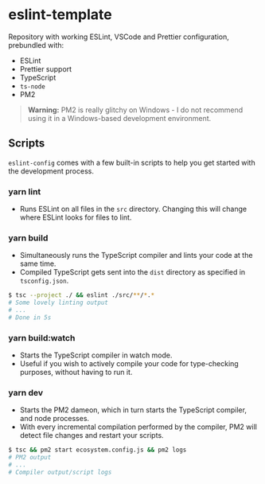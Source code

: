 # eslint-template

Repository with working ESLint, VSCode and Prettier configuration, prebundled with:

-   ESLint
-   Prettier support
-   TypeScript
-   `ts-node`
-   PM2

> **Warning:** PM2 is really glitchy on Windows - I do not recommend using it in a Windows-based development environment.

## Scripts

`eslint-config` comes with a few built-in scripts to help you get started with the development process.

### yarn lint

-   Runs ESLint on all files in the `src` directory. Changing this will change where ESLint looks for files to lint.

### yarn build

-   Simultaneously runs the TypeScript compiler and lints your code at the same time.
-   Compiled TypeScript gets sent into the `dist` directory as specified in `tsconfig.json`.

```bash
$ tsc --project ./ && eslint ./src/**/*.*
# Some lovely linting output
# ...
# Done in 5s
```

### yarn build:watch

-   Starts the TypeScript compiler in watch mode.
-   Useful if you wish to actively compile your code for type-checking purposes, without having to run it.

### yarn dev

-   Starts the PM2 dameon, which in turn starts the TypeScript compiler, and node processes.
-   With every incremental compilation performed by the compiler, PM2 will detect file changes and restart your scripts.

```bash
$ tsc && pm2 start ecosystem.config.js && pm2 logs
# PM2 output
# ...
# Compiler output/script logs
```
